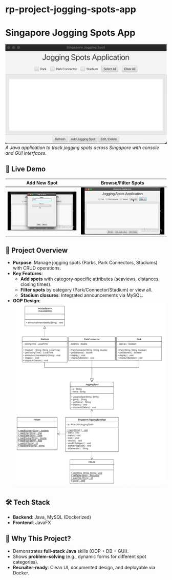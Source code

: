 # rp-project-jogging-spots-app

# Singapore Jogging Spots App

![JavaFX GUI Preview](image/readme/fig1.png)  
_A Java application to track jogging spots across Singapore with console and GUI interfaces._

## 🎥 Live Demo

| Add New Spot                               | Browse/Filter Spots                        |
| ------------------------------------------ | ------------------------------------------ |
| ![Add Jogging Spot](image/readme/fig4.gif) | ![Browse Interface](image/readme/fig3.gif) |

## 📌 Project Overview

- **Purpose**: Manage jogging spots (Parks, Park Connectors, Stadiums) with CRUD operations.
- **Key Features**:
  - **Add spots** with category-specific attributes (seaviews, distances, closing times).
  - **Filter spots** by category (Park/Connector/Stadium) or view all.
  - **Stadium closures**: Integrated announcements via MySQL.
- **OOP Design**:  
  ![Class Diagram](image/readme/fig2.png)

## 🛠 Tech Stack

- **Backend**: Java, MySQL (Dockerized)
- **Frontend**: JavaFX

## 🚀 Why This Project?

- Demonstrates **full-stack Java** skills (OOP + DB + GUI).
- Shows **problem-solving** (e.g., dynamic forms for different spot categories).
- **Recruiter-ready**: Clean UI, documented design, and deployable via Docker.
